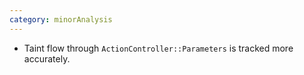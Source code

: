 ```yaml
---
category: minorAnalysis
---
```

* Taint flow through `ActionController::Parameters` is tracked more accurately.
